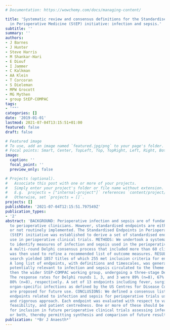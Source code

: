 ```yaml
---
# Documentation: https://wowchemy.com/docs/managing-content/

title: 'Systematic review and consensus definitions for the Standardised Endpoints
  in Perioperative Medicine (StEP) initiative: infection and sepsis.'
subtitle: ''
summary: ''
authors:
- J Barnes
- J Hunter
- Steve Harris
- M Shankar-Hari
- E Diouf
- I Jammer
- C Kalkman
- AA Klein
- T Corcoran
- S Dieleman
- MPW Grocott
- MG Mythen
- group StEP-COMPAC
tags:
- '""'
categories: []
date: '2019-01-01'
lastmod: 2021-07-04T13:15:51+01:00
featured: false
draft: false

# Featured image
# To use, add an image named `featured.jpg/png` to your page's folder.
# Focal points: Smart, Center, TopLeft, Top, TopRight, Left, Right, BottomLeft, Bottom, BottomRight.
image:
  caption: ''
  focal_point: ''
  preview_only: false

# Projects (optional).
#   Associate this post with one or more of your projects.
#   Simply enter your project's folder or file name without extension.
#   E.g. `projects = ["internal-project"]` references `content/project/deep-learning/index.md`.
#   Otherwise, set `projects = []`.
projects: []
publishDate: '2021-07-04T12:15:51.797549Z'
publication_types:
- '2'
abstract: 'BACKGROUND: Perioperative infection and sepsis are of fundamental concern
  to perioperative clinicians. However, standardised endpoints are either poorly defined
  or not routinely implemented. The Standardised Endpoints in Perioperative Medicine
  (StEP) initiative was established to derive a set of standardised endpoints for
  use in perioperative clinical trials. METHODS: We undertook a systematic review
  to identify measures of infection and sepsis used in the perioperative literature.
  A multi-round Delphi consensus process that included more than 60 clinician researchers
  was then used to refine a recommended list of outcome measures. RESULTS: A literature
  search yielded 1857 titles of which 255 met inclusion criteria for endpoint extraction.
  A long list of endpoints, with definitions and timescales, was generated and those
  potentially relevant to infection and sepsis circulated to the theme subgroup and
  then the wider StEP-COMPAC working group, undergoing a three-stage Delphi process.
  The response rates for Delphi rounds 1, 3, and 3 were 89% (n=8), 67% (n=62), and
  80% (n=8), respectively. A set of 13 endpoints including fever, surgical site, and
  organ-specific infections as defined by the US Centres for Disease Control and Sepsis-3
  are proposed for future use. CONCLUSIONS: We defined a consensus list of standardised
  endpoints related to infection and sepsis for perioperative trials using an established
  and rigorous approach. Each endpoint was evaluated with respect to validity, reliability,
  feasibility, and patient centredness. One or more of these should be considered
  for inclusion in future perioperative clinical trials assessing infection, sepsis,
  or both, thereby permitting synthesis and comparison of future results.'
publication: '*Br J Anaesth*'
---
```


